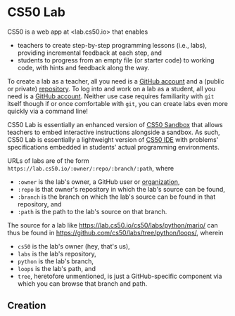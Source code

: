 # CS50 Lab

CS50 is a web app at <lab.cs50.io> that enables

* teachers to create step-by-step programming lessons (i.e., labs), providing incremental feedback at each step, and
* students to progress from an empty file (or starter code) to working code, with hints and feedback along the way.

To create a lab as a teacher, all you need is a [GitHub account](https://github.com/join) and a (public or private) [repository](https://help.github.com/articles/create-a-repo/). To log into and work on a lab as a student, all you need is a [GitHub account](https://github.com/join). Neither use case requires familiarity with `git` itself though if or once comfortable with `git`, you can create labs even more quickly via a command line!

CS50 Lab is essentially an enhanced version of [CS50 Sandbox](sandbox) that allows teachers to embed interactive instructions alongside a sandbox. As such, CS50 Lab is essentially a lightweight version of [CS50 IDE](ide) with problems' specifications embedded in students' actual programming environments.

URLs of labs are of the form `https://lab.cs50.io/:owner/:repo/:branch/:path`, where 

* `:owner` is the lab's owner, a GitHub user or [organization](https://help.github.com/articles/about-organizations/),
* `:repo` is that owner's repository in which the lab's source can be found,
* `:branch` is the branch on which the lab's source can be found in that repository, and
* `:path` is the path to the lab's source on that branch.

The source for a lab like https://lab.cs50.io/cs50/labs/python/mario/ can thus be found in https://github.com/cs50/labs/tree/python/loops/, wherein

* `cs50` is the lab's owner (hey, that's us),
* `labs` is the lab's repository,
* `python` is the lab's branch,
* `loops` is the lab's path, and
* `tree`, heretofore unmentioned, is just a GitHub-specific component via which you can browse that branch and path.

## Creation


